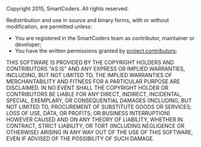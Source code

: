 Copyright 2015, SmartCoders.
All rights reserved.

Redistribution and use in source and binary forms, with or without
modification, are permitted unless:

* You are registered in the SmartCoders team as contributor, maintainer or developer;
* You have the written permissions granted by [project contributors](https://www.lusioncp.me/#mContributors);

THIS SOFTWARE IS PROVIDED BY THE COPYRIGHT HOLDERS AND CONTRIBUTORS "AS IS"
AND ANY EXPRESS OR IMPLIED WARRANTIES, INCLUDING, BUT NOT LIMITED TO, THE
IMPLIED WARRANTIES OF MERCHANTABILITY AND FITNESS FOR A PARTICULAR PURPOSE ARE
DISCLAIMED. IN NO EVENT SHALL THE COPYRIGHT HOLDER OR CONTRIBUTORS BE LIABLE
FOR ANY DIRECT, INDIRECT, INCIDENTAL, SPECIAL, EXEMPLARY, OR CONSEQUENTIAL
DAMAGES (INCLUDING, BUT NOT LIMITED TO, PROCUREMENT OF SUBSTITUTE GOODS OR
SERVICES; LOSS OF USE, DATA, OR PROFITS; OR BUSINESS INTERRUPTION) HOWEVER
CAUSED AND ON ANY THEORY OF LIABILITY, WHETHER IN CONTRACT, STRICT LIABILITY,
OR TORT (INCLUDING NEGLIGENCE OR OTHERWISE) ARISING IN ANY WAY OUT OF THE USE
OF THIS SOFTWARE, EVEN IF ADVISED OF THE POSSIBILITY OF SUCH DAMAGE.
